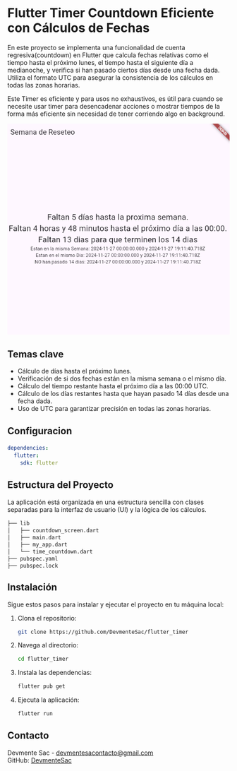 # Flutter Timer Countdown Eficiente con Cálculos de Fechas

En este proyecto se implementa una funcionalidad de cuenta regresiva(countdown) en Flutter que calcula fechas relativas como el tiempo hasta el próximo lunes, el tiempo hasta el siguiente día a medianoche, y verifica si han pasado ciertos días desde una fecha dada. Utiliza el formato UTC para asegurar la consistencia de los cálculos en todas las zonas horarias. 

Este Timer es eficiente y para usos no exhaustivos, es útil para cuando se necesite usar timer para desencadenar acciones o mostrar tiempos de la forma más eficiente sin necesidad de tener corriendo algo en background.

![Screen Timer](/assets/Captura.PNG)

## Temas clave
- Cálculo de días hasta el próximo lunes.
- Verificación de si dos fechas están en la misma semana o el mismo día.
- Cálculo del tiempo restante hasta el próximo día a las 00:00 UTC.
- Cálculo de los días restantes hasta que hayan pasado 14 días desde una fecha dada.
- Uso de UTC para garantizar precisión en todas las zonas horarias.

## Configuracion
```yaml
dependencies:
  flutter:
    sdk: flutter
```
## Estructura del Proyecto
La aplicación está organizada en una estructura sencilla con clases separadas para la interfaz de usuario (UI) y la lógica de los cálculos.


```plaintext
├── lib
│   ├── countdown_screen.dart
│   ├── main.dart
│   ├── my_app.dart
│   └── time_countdown.dart
├── pubspec.yaml
├── pubspec.lock
```


## Instalación
Sigue estos pasos para instalar y ejecutar el proyecto en tu máquina local:


1. Clona el repositorio:


   ```bash
   git clone https://github.com/DevmenteSac/flutter_timer
    ```


2. Navega al directorio:


    ```bash
    cd flutter_timer
    ```


3. Instala las dependencias:


    ```bash
    flutter pub get
    ```


4. Ejecuta la aplicación:


    ```bash
    flutter run
    ```


## Contacto
Devmente Sac - [devmentesacontacto@gmail.com](mailto:devmentesacontacto@gmail.com)  
GitHub: [DevmenteSac](https://github.com/DevmenteSac)